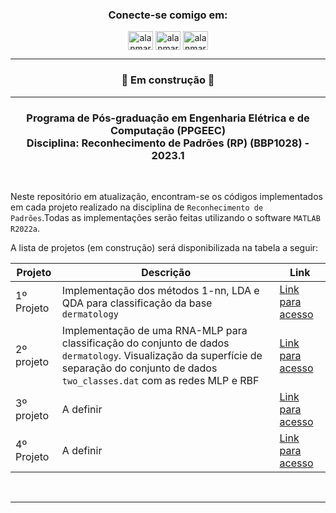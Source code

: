 <h3 align="center">Conecte-se comigo em:</h3>
<p align="center">
<a href="https://linkedin.com/in/alanmarquesrocha" target="blank"><img align="center" src="https://raw.githubusercontent.com/rahuldkjain/github-profile-readme-generator/master/src/images/icons/Social/linked-in-alt.svg" alt="alanmarquesrocha" height="30" width="40" /></a>
<a href="https://stackoverflow.com/users/19201352/m4rkn4l4" target="blank"><img align="center" src="https://raw.githubusercontent.com/rahuldkjain/github-profile-readme-generator/master/src/images/icons/Social/stack-overflow.svg" alt="alanmarquesrocha" height="30" width="40" /></a>
<a href="https://instagram.com/alanmarquesrocha" target="blank"><img align="center" src="https://raw.githubusercontent.com/rahuldkjain/github-profile-readme-generator/master/src/images/icons/Social/instagram.svg" alt="alanmarquesrocha" height="30" width="40" /></a>
</p>

---

<h3 align="center"> 
	 🚀 Em construção 🚀 
</h3>

---

<h3 align="center">Programa de Pós-graduação em Engenharia Elétrica e de Computação (PPGEEC) <br>
Disciplina: Reconhecimento de Padrões (RP) (BBP1028) - 2023.1 </h3>

<br>

Neste repositório em atualização, encontram-se os códigos implementados em cada projeto realizado na disciplina de ``Reconhecimento de Padrões``.Todas as implementações serão feitas utilizando o software ``MATLAB R2022a``. <br>

A lista de projetos (em construção) será disponibilizada na tabela a seguir:

| Projeto | Descrição | Link |
| --- | --- | --- |
| 1º Projeto | Implementação dos métodos 1-nn, LDA e QDA para classificação da base ``dermatology``| [Link para acesso](https://github.com/AlanMarquesRocha/ppgeec_reconhecimento_de_padroes/tree/master/01_trabalho_rp_alan_marques_rocha_543897)
| 2º projeto |Implementação de uma RNA-MLP para classificação do conjunto de dados ``dermatology``. Visualização da superfície de separação do conjunto de dados ``two_classes.dat`` com as redes MLP e RBF| [Link para acesso]()
| 3º projeto | A definir | [Link para acesso]()
| 4º Projeto | A definir | [Link para acesso]()

<br>


---
